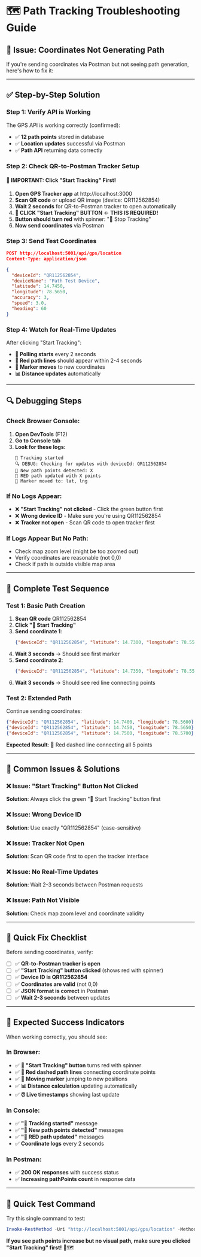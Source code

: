# 🗺️ Path Tracking Troubleshooting Guide

## 🎯 **Issue: Coordinates Not Generating Path**

If you're sending coordinates via Postman but not seeing path generation, here's how to fix it:

---

## ✅ **Step-by-Step Solution**

### **Step 1: Verify API is Working**
The GPS API is working correctly (confirmed):
- ✅ **12 path points** stored in database
- ✅ **Location updates** successful via Postman
- ✅ **Path API** returning data correctly

### **Step 2: Check QR-to-Postman Tracker Setup**

#### **🚀 IMPORTANT: Click "Start Tracking" First!**

1. **Open GPS Tracker app** at http://localhost:3000
2. **Scan QR code** or upload QR image (device: QR112562854)
3. **Wait 2 seconds** for QR-to-Postman tracker to open automatically
4. **🚀 CLICK "Start Tracking" BUTTON** ← **THIS IS REQUIRED!**
5. **Button should turn red** with spinner: "🛑 Stop Tracking"
6. **Now send coordinates** via Postman

### **Step 3: Send Test Coordinates**

```json
POST http://localhost:5001/api/gps/location
Content-Type: application/json

{
  "deviceId": "QR112562854",
  "deviceName": "Path Test Device",
  "latitude": 14.7450,
  "longitude": 78.5650,
  "accuracy": 3,
  "speed": 3.0,
  "heading": 60
}
```

### **Step 4: Watch for Real-Time Updates**

After clicking "Start Tracking":
- **📡 Polling starts** every 2 seconds
- **🔴 Red path lines** should appear within 2-4 seconds
- **📍 Marker moves** to new coordinates
- **📊 Distance updates** automatically

---

## 🔍 **Debugging Steps**

### **Check Browser Console:**

1. **Open DevTools** (F12)
2. **Go to Console tab**
3. **Look for these logs:**
   ```
   🚀 Tracking started
   🔍 DEBUG: Checking for updates with deviceId: QR112562854
   📍 New path points detected: X
   🔴 RED path updated with X points
   📍 Marker moved to: lat, lng
   ```

### **If No Logs Appear:**
- ❌ **"Start Tracking" not clicked** - Click the green button first
- ❌ **Wrong device ID** - Make sure you're using QR112562854
- ❌ **Tracker not open** - Scan QR code to open tracker first

### **If Logs Appear But No Path:**
- Check map zoom level (might be too zoomed out)
- Verify coordinates are reasonable (not 0,0)
- Check if path is outside visible map area

---

## 🧪 **Complete Test Sequence**

### **Test 1: Basic Path Creation**
1. **Scan QR code** QR112562854
2. **Click "🚀 Start Tracking"**
3. **Send coordinate 1**:
   ```json
   {"deviceId": "QR112562854", "latitude": 14.7300, "longitude": 78.5500}
   ```
4. **Wait 3 seconds** → Should see first marker
5. **Send coordinate 2**:
   ```json
   {"deviceId": "QR112562854", "latitude": 14.7350, "longitude": 78.5550}
   ```
6. **Wait 3 seconds** → Should see red line connecting points

### **Test 2: Extended Path**
Continue sending coordinates:
```json
{"deviceId": "QR112562854", "latitude": 14.7400, "longitude": 78.5600}
{"deviceId": "QR112562854", "latitude": 14.7450, "longitude": 78.5650}
{"deviceId": "QR112562854", "latitude": 14.7500, "longitude": 78.5700}
```

**Expected Result**: 🔴 Red dashed line connecting all 5 points

---

## 🎯 **Common Issues & Solutions**

### **❌ Issue: "Start Tracking" Button Not Clicked**
**Solution**: Always click the green "🚀 Start Tracking" button first

### **❌ Issue: Wrong Device ID**
**Solution**: Use exactly "QR112562854" (case-sensitive)

### **❌ Issue: Tracker Not Open**
**Solution**: Scan QR code first to open the tracker interface

### **❌ Issue: No Real-Time Updates**
**Solution**: Wait 2-3 seconds between Postman requests

### **❌ Issue: Path Not Visible**
**Solution**: Check map zoom level and coordinate validity

---

## 🔧 **Quick Fix Checklist**

Before sending coordinates, verify:

- [ ] ✅ **QR-to-Postman tracker is open**
- [ ] ✅ **"Start Tracking" button clicked** (shows red with spinner)
- [ ] ✅ **Device ID is QR112562854**
- [ ] ✅ **Coordinates are valid** (not 0,0)
- [ ] ✅ **JSON format is correct** in Postman
- [ ] ✅ **Wait 2-3 seconds** between updates

---

## 🎉 **Expected Success Indicators**

When working correctly, you should see:

### **In Browser:**
- ✅ **🚀 "Start Tracking" button** turns red with spinner
- ✅ **🔴 Red dashed path lines** connecting coordinate points
- ✅ **📍 Moving marker** jumping to new positions
- ✅ **📊 Distance calculation** updating automatically
- ✅ **⏰ Live timestamps** showing last update

### **In Console:**
- ✅ **"🚀 Tracking started"** message
- ✅ **"📍 New path points detected"** messages
- ✅ **"🔴 RED path updated"** messages
- ✅ **Coordinate logs** every 2 seconds

### **In Postman:**
- ✅ **200 OK responses** with success status
- ✅ **Increasing pathPoints count** in response data

---

## 🚀 **Quick Test Command**

Try this single command to test:

```powershell
Invoke-RestMethod -Uri "http://localhost:5001/api/gps/location" -Method POST -ContentType "application/json" -Body '{"deviceId": "QR112562854", "latitude": 14.7500, "longitude": 78.5700, "speed": 5}'
```

**If you see path points increase but no visual path, make sure you clicked "Start Tracking" first!** 🚀🗺️
